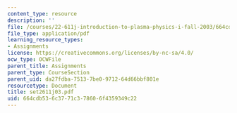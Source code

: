 ```yaml
---
content_type: resource
description: ''
file: /courses/22-611j-introduction-to-plasma-physics-i-fall-2003/664cdb536c3771c378606f4359349c22_set2611j03.pdf
file_type: application/pdf
learning_resource_types:
- Assignments
license: https://creativecommons.org/licenses/by-nc-sa/4.0/
ocw_type: OCWFile
parent_title: Assignments
parent_type: CourseSection
parent_uid: da27fdba-7513-7be0-9712-64d66bbf801e
resourcetype: Document
title: set2611j03.pdf
uid: 664cdb53-6c37-71c3-7860-6f4359349c22
---
```

